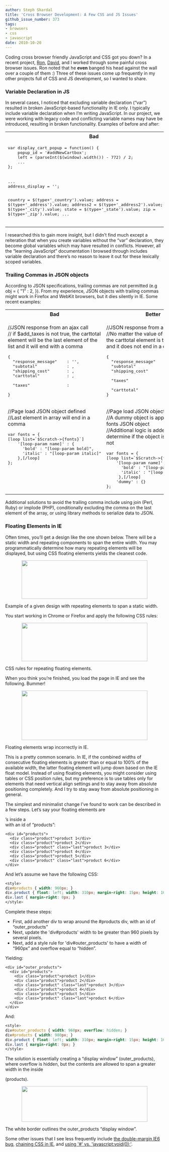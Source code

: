 ```yaml
---
author: Steph Skardal
title: 'Cross Browser Development: A Few CSS and JS Issues'
github_issue_number: 373
tags:
- browsers
- css
- javascript
date: 2010-10-20
---
```


Coding cross browser friendly JavaScript and CSS got you down? In a recent project, [Ron](/team/ron-phipps/), [David](/blog/authors/david-christensen/), and I worked through some painful cross browser issues. Ron noted that he **even** banged his head against the wall over a couple of them :) Three of these issues come up frequently in my other projects full of CSS and JS development, so I wanted to share.

### Variable Declaration in JS

In several cases, I noticed that excluding variable declaration (“var”) resulted in broken JavaScript-based functionality in IE only. I typically include variable declaration when I’m writing JavaScript. In our project, we were working with legacy code and conflicting variable names may have be introduced, resulting in broken functionality. Examples of before and after:

<table cellpadding="10" cellspacing="0" width="100%">
<tbody><tr>
<th>Bad</th>
<th>Better</th>
</tr>
<tr>
<td valign="top">
<pre class="brush:jscript">
var display_cart_popup = function() {
    popup_id = '#addNewCartbox';
    left = (parseInt($(window).width()) - 772) / 2;
    ...
};
</pre>
</td>
<td valign="top">
<pre class="brush:jscript">
var display_cart_popup = function() {
    var popup_id = '#addNewCartbox';
    var left = (parseInt($(window).width()) - 772) / 2;
    ...
};
</pre>
</td>
</tr>
<tr>
<td valign="top">
<pre class="brush:jscript">
...
address_display = '';

country = $(type+'_country').value;
address = $(type+'_address').value;
address2 = $(type+'_address2').value;
city = $(type+'_city').value;
state = $(type+'_state').value;
zip = $(type+'_zip').value;
...
</pre>
</td>
<td valign="top">
<pre class="brush:jscript">
...
var address_display = '';

var country = $(type+'_country').value;
var address = $(type+'_address').value;
var address2 = $(type+'_address2').value;
var city = $(type+'_city').value;
var state = $(type+'_state').value;
var zip = $(type+'_zip').value;
...
</pre>
</td>
</tr>
</tbody></table>

I researched this to gain more insight, but I didn’t find much except a reiteration that when you create variables without the “var” declaration, they become global variables which may have resulted in conflicts. However, all the “learning JavaScript” documentation I browsed through includes variable declaration and there’s no reason to leave it out for these lexically scoped variables.

### Trailing Commas in JSON objects

According to JSON specifications, trailing commas are not permitted (e.g obj = { "1" : 2, }). From my experience, JSON objects with trailing commas might work in Firefox and WebKit browsers, but it dies silently in IE. Some recent examples:

<table cellpadding="10" cellspacing="0" width="100%">
<tbody><tr>
<th>Bad</th>
<th>Better</th>
</tr>
<tr>
<td valign="top">
<p>
//JSON response from an ajax call<br/>
// if $add_taxes is not true, the carttotal element will be the last element of the list and it will end with a comma
</p>
<pre class="brush:jscript">
{
  "response_message"    : '<?= $response_message ?>',
  "subtotal"            : <?= $subtotal ?>,
  "shipping_cost"       : <?= $shipping ?>,
  "carttotal"           : <?= $carttotal ?>,
<?php if($add_taxes) { ?>
  "taxes"               : <?= $taxes ?>
<?php } ?>
}
</pre>
</td>
<td valign="top">
<p>
//JSON response from an ajax call<br/>
//No matter the value of $add_taxes, the carttotal element is the last element and it does not end in a comma
</p>
<pre class="brush:jscript">
{
  "response_message"    : '<?= $response_message ?>',
  "subtotal"            : <?= $subtotal ?>,
  "shipping_cost"       : <?= $shipping ?>,
<?php if($add_taxes) { ?>
  "taxes"               : <?= $taxes ?>,
<?php } ?>
  "carttotal"           : <?= $carttotal ?>
}
</pre>
</td>
</tr>
<tr>
<td valign="top">
<p>
//Page load JSON object defined<br/>
//Last element in array will end in a comma</p>
<pre class="brush:plain">
var fonts = {
[loop list=`$Scratch->{fonts}`]
    '[loop-param name]' : {
      'bold' : "[loop-param bold]",
      'italic' : "[loop-param italic]"
    },[/loop]
};
</pre>
</td>
<td valign="top">
<p>
//Page load JSON object defined<br/>
//A dummy object is appended to the fonts JSON object<br/>
//Additional logic is added elsewhere to determine if the object is a "dummy" or not
</p>
<pre class="brush:plain">
var fonts = {
[loop list=`$Scratch->{fonts}`]
    '[loop-param name]' : {
      'bold' : "[loop-param bold]",
      'italic' : "[loop-param italic]"
     },[/loop]
    'dummy' : {}
};
</pre>
</td>
</tr>
</tbody></table>

Additional solutions to avoid the trailing comma include using join (Perl, Ruby) or implode (PHP), conditionally excluding the comma on the last element of the array, or using library methods to serialize data to JSON.

### Floating Elements in IE

Often times, you’ll get a design like the one shown below. There will be a static width and repeating components to span the entire width. You may programmatically determine how many repeating elements will be displayed, but using CSS floating elements yields the cleanest code.

<a href="/blog/2010/10/cross-browser-css-js-issues/image-0-big.png" onblur="try {parent.deselectBloggerImageGracefully();} catch(e) {}"><img alt="" border="0" id="BLOGGER_PHOTO_ID_5530221714317774530" src="/blog/2010/10/cross-browser-css-js-issues/image-0.png" style="display:block; margin:0px auto 10px; text-align:center;cursor:pointer; cursor:hand;width: 400px; height: 122px;"/></a>

Example of a given design with repeating elements to span a static width.

You start working in Chrome or Firefox and apply the following CSS rules:

<a href="/blog/2010/10/cross-browser-css-js-issues/image-1-big.png" onblur="try {parent.deselectBloggerImageGracefully();} catch(e) {}"><img alt="" border="0" id="BLOGGER_PHOTO_ID_5530221724836477618" src="/blog/2010/10/cross-browser-css-js-issues/image-1.png" style="display:block; margin:0px auto 10px; text-align:center;cursor:pointer; cursor:hand;width: 400px; height: 122px;"/></a>

CSS rules for repeating floating elements.

When you think you’re finished, you load the page in IE and see the following. Bummer!

<a href="/blog/2010/10/cross-browser-css-js-issues/image-2-big.png" onblur="try {parent.deselectBloggerImageGracefully();} catch(e) {}"><img alt="" border="0" id="BLOGGER_PHOTO_ID_5530221714104026050" src="/blog/2010/10/cross-browser-css-js-issues/image-2.png" style="display:block; margin:0px auto 10px; text-align:center;cursor:pointer; cursor:hand;width: 400px; height: 157px;"/></a>

Floating elements wrap incorrectly in IE.

This is a pretty common scenario. In IE, if the combined widths of consecutive floating elements is greater than or equal to 100% of the available width, the latter floating element will jump down based on the IE float model. Instead of using floating elements, you might consider using tables or CSS position rules, but my preference is to use tables only for elements that need vertical align settings and to stay away from absolute positioning completely. And I try to stay away from absolute positioning in general.

The simplest and minimalist change I’ve found to work can be described in a few steps. Let’s say your floating elements are <div>’s inside a <div> with an id of “products”:

```plain
<div id="products">
  <div class="product">product 1</div>
  <div class="product">product 2</div>
  <div class="product" class="last">product 3</div>
  <div class="product">product 4</div>
  <div class="product">product 5</div>
  <div class="product" class="last">product 6</div>
</div>
```

And let’s assume we have the following CSS:

```css
<style>
div#products { width: 960px; }
div.product { float: left; width: 310px; margin-right: 15px; height: 100px; }
div.last { margin-right: 0px; }
</style>
```

Complete these steps:

- First, add another div to wrap around the #products div, with an id of “outer_products”
- Next, update the 'div#products' width to be greater than 960 pixels by several pixels.
- Next, add a style rule for 'div#outer_products' to have a width of “960px” and overflow equal to “hidden”.

Yielding:

```plain
<div id="outer_products">
  <div id="products">
    <div class="product">product 1</div>
    <div class="product">product 2</div>
    <div class="product" class="last">product 3</div>
    <div class="product">product 4</div>
    <div class="product">product 5</div>
    <div class="product" class="last">product 6</div>
  </div>
</div>
```

And:

```css
<style>
div#outer_products { width: 960px; overflow: hidden; }
div#products { width: 980px; }
div.product { float: left; width: 310px; margin-right: 15px; height: 100px; }
div.last { margin-right: 0px; }
</style>
```

The solution is essentially creating a “display window” (outer_products), where overflow is hidden, but the contents are allowed to span a greater width in the inside <div> (products).

<a href="/blog/2010/10/cross-browser-css-js-issues/image-3-big.png" onblur="try {parent.deselectBloggerImageGracefully();} catch(e) {}"><img alt="" border="0" id="BLOGGER_PHOTO_ID_5530221720067114994" src="/blog/2010/10/cross-browser-css-js-issues/image-3.png" style="display:block; margin:0px auto 10px; text-align:center;cursor:pointer; cursor:hand;width: 400px; height: 113px;"/></a>

The white border outlines the outer_products “display window”.

Some other issues that I see less frequently include [the double-margin IE6 bug](http://www.positioniseverything.net/explorer/floatIndent.html), [chaining CSS in IE](http://www.ryanbrill.com/archives/multiple-classes-in-ie/), and [using '#' vs. 'javascript:void(0);'](https://stackoverflow.com/questions/134845/which-href-value-should-i-use-for-javascript-links-or-javascriptvoid0).

